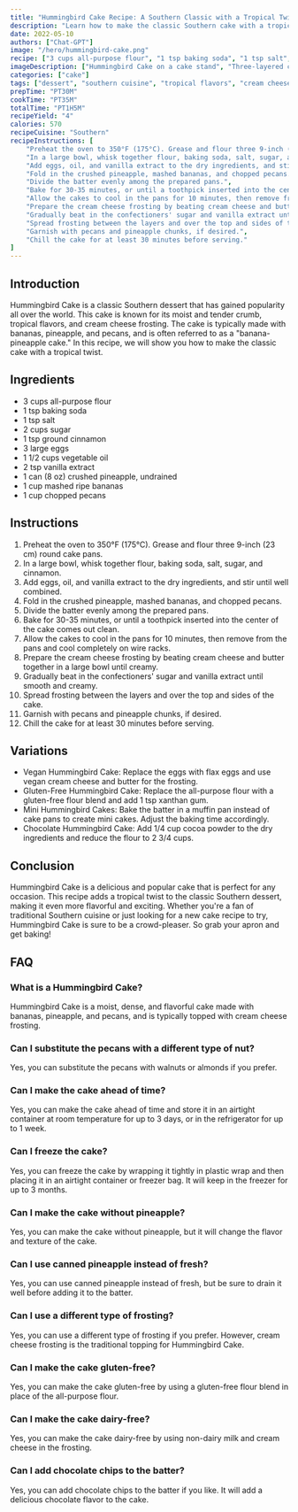 ```yaml
---
title: "Hummingbird Cake Recipe: A Southern Classic with a Tropical Twist"
description: "Learn how to make the classic Southern cake with a tropical twist in this easy-to-follow recipe for Hummingbird Cake. Perfect for any occasion, this cake is sure to be a crowd-pleaser!"
date: 2022-05-10
authors: ["Chat-GPT"]
image: "/hero/hummingbird-cake.png"
recipe: ["3 cups all-purpose flour", "1 tsp baking soda", "1 tsp salt", "2 cups sugar", "1 tsp ground cinnamon", "3 large eggs", "1 1/2 cups vegetable oil", "2 tsp vanilla extract", "1 can (8 oz) crushed pineapple, undrained", "1 cup mashed ripe bananas", "1 cup chopped pecans"]
imageDescription: ["Hummingbird Cake on a cake stand", "Three-layered cake with cream cheese frosting", "Pecans and pineapple chunks on top of the cake", "A slice of Hummingbird Cake on a plate"]
categories: ["cake"]
tags: ["dessert", "southern cuisine", "tropical flavors", "cream cheese frosting", "crowd-pleaser"]
prepTime: "PT30M"
cookTime: "PT35M"
totalTime: "PT1H5M"
recipeYield: "4"
calories: 570
recipeCuisine: "Southern"
recipeInstructions: [
    "Preheat the oven to 350°F (175°C). Grease and flour three 9-inch (23 cm) round cake pans.",
    "In a large bowl, whisk together flour, baking soda, salt, sugar, and cinnamon.",
    "Add eggs, oil, and vanilla extract to the dry ingredients, and stir until well combined.",
    "Fold in the crushed pineapple, mashed bananas, and chopped pecans.",
    "Divide the batter evenly among the prepared pans.",
    "Bake for 30-35 minutes, or until a toothpick inserted into the center of the cake comes out clean.",
    "Allow the cakes to cool in the pans for 10 minutes, then remove from the pans and cool completely on wire racks.",
    "Prepare the cream cheese frosting by beating cream cheese and butter together in a large bowl until creamy.",
    "Gradually beat in the confectioners' sugar and vanilla extract until smooth and creamy.",
    "Spread frosting between the layers and over the top and sides of the cake.",
    "Garnish with pecans and pineapple chunks, if desired.",
    "Chill the cake for at least 30 minutes before serving."
]
---
```


## Introduction

Hummingbird Cake is a classic Southern dessert that has gained popularity all over the world. This cake is known for its moist and tender crumb, tropical flavors, and cream cheese frosting. The cake is typically made with bananas, pineapple, and pecans, and is often referred to as a "banana-pineapple cake." In this recipe, we will show you how to make the classic cake with a tropical twist.

## Ingredients

- 3 cups all-purpose flour
- 1 tsp baking soda
- 1 tsp salt
- 2 cups sugar
- 1 tsp ground cinnamon
- 3 large eggs
- 1 1/2 cups vegetable oil
- 2 tsp vanilla extract
- 1 can (8 oz) crushed pineapple, undrained
- 1 cup mashed ripe bananas
- 1 cup chopped pecans

## Instructions

1. Preheat the oven to 350°F (175°C). Grease and flour three 9-inch (23 cm) round cake pans.
2. In a large bowl, whisk together flour, baking soda, salt, sugar, and cinnamon.
3. Add eggs, oil, and vanilla extract to the dry ingredients, and stir until well combined.
4. Fold in the crushed pineapple, mashed bananas, and chopped pecans.
5. Divide the batter evenly among the prepared pans.
6. Bake for 30-35 minutes, or until a toothpick inserted into the center of the cake comes out clean.
7. Allow the cakes to cool in the pans for 10 minutes, then remove from the pans and cool completely on wire racks.
8. Prepare the cream cheese frosting by beating cream cheese and butter together in a large bowl until creamy.
9. Gradually beat in the confectioners' sugar and vanilla extract until smooth and creamy.
10. Spread frosting between the layers and over the top and sides of the cake.
11. Garnish with pecans and pineapple chunks, if desired.
12. Chill the cake for at least 30 minutes before serving.

## Variations

- Vegan Hummingbird Cake: Replace the eggs with flax eggs and use vegan cream cheese and butter for the frosting.
- Gluten-Free Hummingbird Cake: Replace the all-purpose flour with a gluten-free flour blend and add 1 tsp xanthan gum.
- Mini Hummingbird Cakes: Bake the batter in a muffin pan instead of cake pans to create mini cakes. Adjust the baking time accordingly.
- Chocolate Hummingbird Cake: Add 1/4 cup cocoa powder to the dry ingredients and reduce the flour to 2 3/4 cups.

## Conclusion

Hummingbird Cake is a delicious and popular cake that is perfect for any occasion. This recipe adds a tropical twist to the classic Southern dessert, making it even more flavorful and exciting. Whether you're a fan of traditional Southern cuisine or just looking for a new cake recipe to try, Hummingbird Cake is sure to be a crowd-pleaser. So grab your apron and get baking!

## FAQ

### What is a Hummingbird Cake?

Hummingbird Cake is a moist, dense, and flavorful cake made with bananas, pineapple, and pecans, and is typically topped with cream cheese frosting.

### Can I substitute the pecans with a different type of nut?

Yes, you can substitute the pecans with walnuts or almonds if you prefer.

### Can I make the cake ahead of time?

Yes, you can make the cake ahead of time and store it in an airtight container at room temperature for up to 3 days, or in the refrigerator for up to 1 week.

### Can I freeze the cake?

Yes, you can freeze the cake by wrapping it tightly in plastic wrap and then placing it in an airtight container or freezer bag. It will keep in the freezer for up to 3 months.

### Can I make the cake without pineapple?

Yes, you can make the cake without pineapple, but it will change the flavor and texture of the cake.

### Can I use canned pineapple instead of fresh?

Yes, you can use canned pineapple instead of fresh, but be sure to drain it well before adding it to the batter.

### Can I use a different type of frosting?

Yes, you can use a different type of frosting if you prefer. However, cream cheese frosting is the traditional topping for Hummingbird Cake.

### Can I make the cake gluten-free?

Yes, you can make the cake gluten-free by using a gluten-free flour blend in place of the all-purpose flour.

### Can I make the cake dairy-free?

Yes, you can make the cake dairy-free by using non-dairy milk and cream cheese in the frosting.

### Can I add chocolate chips to the batter?

Yes, you can add chocolate chips to the batter if you like. It will add a delicious chocolate flavor to the cake.